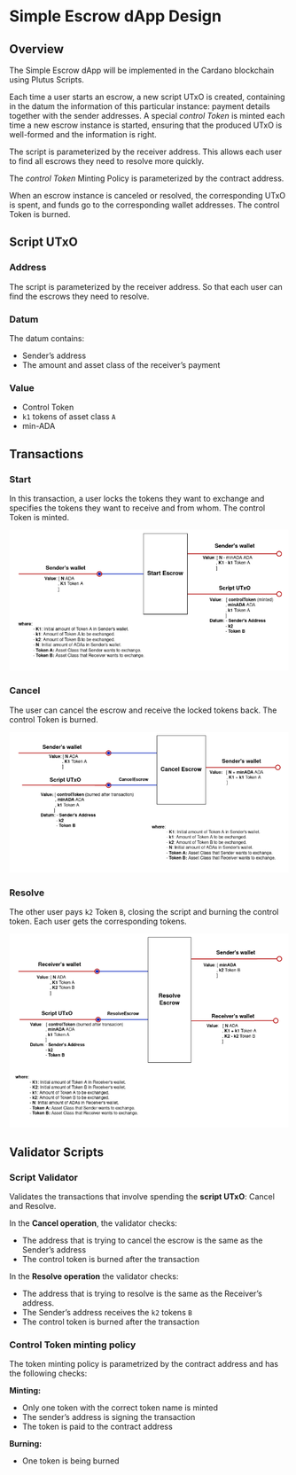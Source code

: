 # Simple Escrow dApp Design

## Overview

The Simple Escrow dApp will be implemented in the Cardano blockchain using Plutus Scripts.

Each time a user starts an escrow, a new script UTxO is created, containing in the datum the information of this particular instance: payment details together with the sender addresses. A special *control Token* is minted each time a new escrow instance is started, ensuring that the produced UTxO is well-formed and the information is right.

The script is parameterized by the receiver address.  This allows each user to find all escrows they need to resolve more quickly.

The *control Token* Minting Policy is parameterized by the contract address.

When an escrow instance is canceled or resolved, the corresponding UTxO is spent, and funds go to the corresponding wallet addresses. The control Token is burned.

## Script UTxO

### **Address**

The script is parameterized by the receiver address. So that each user can find the escrows they need to resolve.

### **Datum**

The datum contains:

- Sender’s address
- The amount and asset class of the receiver’s payment

### **Value**

- Control Token
- `k1` tokens of asset class `A`
- min-ADA

## Transactions

### **Start**

In this transaction, a user locks the tokens they want to exchange and specifies the tokens they want to receive and from whom. The control Token is minted.

![startEscrow diagram](img/startEscrow.png)

### **Cancel**

The user can cancel the escrow and receive the locked tokens back. The control Token is burned.

![cancelEscrow diagram](img/cancelEscrow.png)

### **Resolve**

The other user pays `k2` Token `B`, closing the script and burning the control token. Each user gets the corresponding tokens.

![resolveEscrow diagram](img/resolveEscrow.png)

## Validator Scripts

### **Script Validator**

Validates the transactions that involve spending the **script UTxO**: Cancel and Resolve.

In the **Cancel operation**, the validator checks:

- The address that is trying to cancel the escrow is the same as the Sender’s address
- The control token is burned after the transaction

In the **Resolve operation** the validator checks:

- The address that is trying to resolve is the same as the Receiver’s address.
- The Sender’s address receives the `k2` tokens `B`
- The control token is burned after the transaction

### **Control Token minting policy**

The token minting policy is parametrized by the contract address and has the following checks:

**Minting:**

- Only one token with the correct token name is minted
- The sender’s address is signing the transaction
- The token is paid to the contract address

**Burning:**

- One token is being burned
